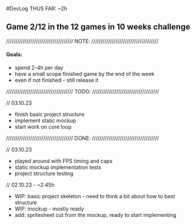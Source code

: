 #DevLog
THUS FAR: ~2h

## Game 2/12 in the 12 games in 10 weeks challenge
////////////////////////////////////
              NOTE:
////////////////////////////////////
#### Goals:
- spend 2-4h per day
- have a small scope finished game by the end of the week
- even if not finished - still release it

////////////////////////////////////
              TODO:
////////////////////////////////////

// 03.10.23 
- finish basic project structure
- implement static mockup
- start work on core loop

////////////////////////////////////
              DONE:
////////////////////////////////////

// 03.10.23
- played around with FPS timing and caps
- static mockup implementation tests
- project structure testing

// 02.10.23 - ~2:45h
- WIP: basic project skeleton - need to think a bit about how to best structure
- WIP: mockup - mostly ready
- add: spritesheet cut from the mockup, ready to start implementing
